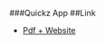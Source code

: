###Quickz App
##Link
- [Pdf + Website](https://drive.google.com/drive/folders/1XTcPa_YnyHTgigxv6bc_toDK79Au5lQK?usp=drive_link)
